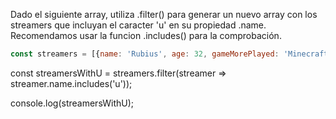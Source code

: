Dado el siguiente array, utiliza .filter() para generar un nuevo array con los streamers que incluyan el caracter 'u' en su propiedad .name. Recomendamos usar la funcion .includes() para la comprobación.

````js
const streamers = [{name: 'Rubius', age: 32, gameMorePlayed: 'Minecraft'}, {name: 'Ibai', age: 25, gameMorePlayed: 'League of Legends'}, {name: 'Reven', age: 43, gameMorePlayed: 'League of Legends'}, {name: 'AuronPlay', age: 33, gameMorePlayed: 'Among Us'}];
```` 

const streamersWithU = streamers.filter(streamer => streamer.name.includes('u'));

console.log(streamersWithU);